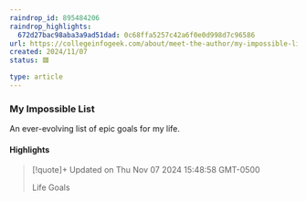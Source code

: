 ```yaml
---
raindrop_id: 895484206
raindrop_highlights:
  672d27bac98aba3a9ad51dad: 0c68ffa5257c42a6f0e0d998d7c96586
url: https://collegeinfogeek.com/about/meet-the-author/my-impossible-list/
created: 2024/11/07
status: 🟥

type: article
---
```



### My Impossible List

An ever-evolving list of epic goals for my life.

#### Highlights

> [!quote]+ Updated on Thu Nov 07 2024 15:48:58 GMT-0500
>
> Life Goals

